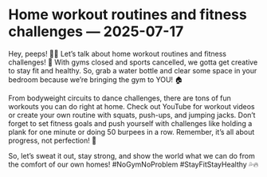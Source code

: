 # Home workout routines and fitness challenges — 2025-07-17

Hey, peeps! 🏋️‍♀️ Let’s talk about home workout routines and fitness challenges! 💪 With gyms closed and sports cancelled, we gotta get creative to stay fit and healthy. So, grab a water bottle and clear some space in your bedroom because we’re bringing the gym to YOU! 🏠 

From bodyweight circuits to dance challenges, there are tons of fun workouts you can do right at home. Check out YouTube for workout videos or create your own routine with squats, push-ups, and jumping jacks. Don’t forget to set fitness goals and push yourself with challenges like holding a plank for one minute or doing 50 burpees in a row. Remember, it’s all about progress, not perfection! 🌟

So, let’s sweat it out, stay strong, and show the world what we can do from the comfort of our own homes! #NoGymNoProblem #StayFitStayHealthy 💦🔥